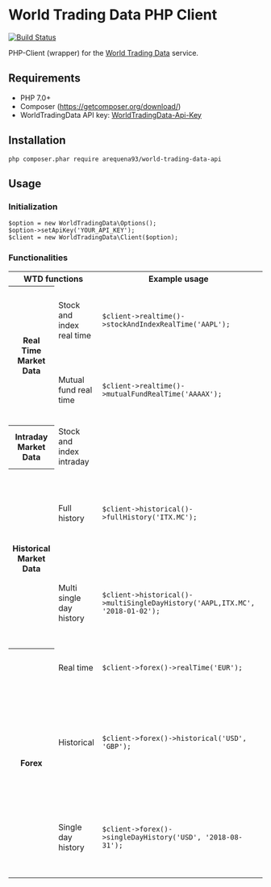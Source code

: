 # World Trading Data PHP Client

[![Build Status](https://travis-ci.org/arequena93/world-trading-data-api.svg?branch=master)](https://travis-ci.org/arequena93/world-trading-data-api)

PHP-Client (wrapper) for the [World Trading Data](https://www.worldtradingdata.com/) service.

## Requirements
- PHP 7.0+
- Composer (https://getcomposer.org/download/)
- WorldTradingData API key: [WorldTradingData-Api-Key](https://www.worldtradingdata.com/register)

## Installation

```
php composer.phar require arequena93/world-trading-data-api
```

## Usage

### Initialization
```
$option = new WorldTradingData\Options();
$option->setApiKey('YOUR_API_KEY');
$client = new WorldTradingData\Client($option);
```

### Functionalities

<table>
  <tbody>
    <tr>
        <th colspan='2' align='center'>WTD functions</th>
        <th align='center'>Example usage</th>
        <th align='center'>Parameters</th>
    </tr>
    <tr>
        <th rowspan='2'>Real Time Market Data</th>
        <td>Stock and index real time</td>
        <td><code>$client->realtime()->stockAndIndexRealTime('AAPL');</code></td>
        <td>
            <ul>
                <li>symbol (required)</li>
                <li>sort_order</li>
                <li>sort_by</li>
                <li>output</li>
            </ul>
        </td>
    </tr>
        <tr>
        <td>Mutual fund real time</td>
        <td><code>$client->realtime()->mutualFundRealTime('AAAAX');</code></td>
        <td>
            <ul>
                <li>symbol (required)</li>
                <li>sort_order</li>
                <li>sort_by</li>
                <li>output</li>
            </ul>
        </td>
    </tr>
    <tr>
        <th>Intraday Market Data</th>
        <td>Stock and index intraday</td>
        <td>&nbsp;</td>
        <td>&nbsp;</td>
    </tr>
    <tr>
        <th rowspan='2'>Historical Market Data</th>
        <td>Full history</td>
        <td><code>$client->historical()->fullHistory('ITX.MC');</code></td>
        <td>
            <ul>
                <li>symbol (required)</li>
                <li>date_from</li>
                <li>date_to</li>
                <li>sort</li>
                <li>output</li>
                <li>formatted</li>
            </ul>
        </td>
    </tr>
        <tr>
        <td>Multi single day history</td>
        <td><code>$client->historical()->multiSingleDayHistory('AAPL,ITX.MC', '2018-01-02');</code></td>
        <td>
            <ul>
                <li>symbol (required)</li>
                <li>date (required)</li>
                <li>sort</li>
                <li>output</li>
                <li>formatted</li>
            </ul>
        </td>
    </tr>
    <tr>
        <th rowspan='3'>Forex</th>
        <td>Real time</td>
        <td><code>$client->forex()->realTime('EUR');</code></td>
        <td>
            <ul>
                <li>base (required)</li>
            </ul>
        </td>
    </tr>
    <tr>
        <td>Historical</td>
        <td><code>$client->forex()->historical('USD', 'GBP');</code></td>
        <td>
            <ul>
                <li>base (required)</li>
                <li>convert_to (required)</li>
                <li>date_from</li>
                <li>date_to</li>
                <li>sort</li>
                <li>output</li>
                <li>formatted</li>
            </ul>
        </td>
    </tr>
        <tr>
        <td>Single day history</td>
        <td><code>$client->forex()->singleDayHistory('USD', '2018-08-31');</code></td>
        <td>
            <ul>
                <li>base (required)</li>
                <li>date (required)</li>
                <li>output</li>
                <li>formatted</li>
            </ul>
        </td>
    </tr>
  </tbody>
</table>
